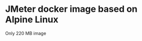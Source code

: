 JMeter docker image based on Alpine Linux
===========================================
Only 220 MB image